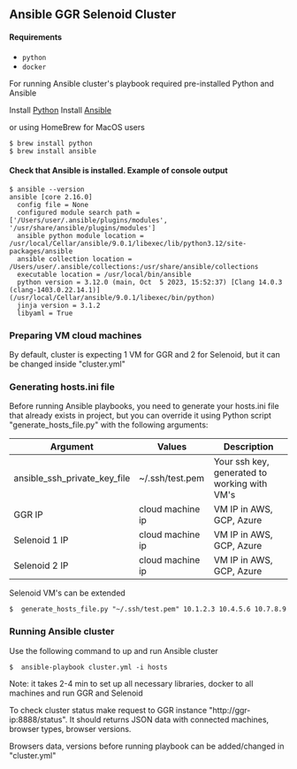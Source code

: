## Ansible GGR Selenoid Cluster

#### Requirements

* `python`
* `docker`

For running Ansible cluster's playbook required pre-installed Python and Ansible

Install [Python](https://www.python.org/downloads/)
Install [Ansible](https://docs.ansible.com/ansible/latest/installation_guide/intro_installation.html)

or using HomeBrew for MacOS users

```console
$ brew install python
$ brew install ansible
```

#### Check that Ansible is installed. Example of console output

```console
$ ansible --version
ansible [core 2.16.0]
  config file = None
  configured module search path = ['/Users/user/.ansible/plugins/modules', '/usr/share/ansible/plugins/modules']
  ansible python module location = /usr/local/Cellar/ansible/9.0.1/libexec/lib/python3.12/site-packages/ansible
  ansible collection location = /Users/user/.ansible/collections:/usr/share/ansible/collections
  executable location = /usr/local/bin/ansible
  python version = 3.12.0 (main, Oct  5 2023, 15:52:37) [Clang 14.0.3 (clang-1403.0.22.14.1)] (/usr/local/Cellar/ansible/9.0.1/libexec/bin/python)
  jinja version = 3.1.2
  libyaml = True
  ```

### Preparing VM cloud machines

  By default, cluster is expecting 1 VM for GGR and 2 for Selenoid, but it can be changed inside "cluster.yml"

### Generating hosts.ini file

Before running Ansible playbooks, you need to generate your hosts.ini file that already exists in project, but you can override it using Python script "generate_hosts_file.py" with the following arguments:

  | Argument                     | Values              | Description                                   |
  | ---                          | ---                 | ---                                           |
  | ansible_ssh_private_key_file | ~/.ssh/test.pem     | Your ssh key, generated to working with VM's  |
  | GGR IP                       | cloud machine ip    | VM IP in AWS, GCP, Azure                      |
  | Selenoid 1 IP                | cloud machine ip    | VM IP in AWS, GCP, Azure                      |
  | Selenoid 2 IP                | cloud machine ip    | VM IP in AWS, GCP, Azure                      |
  
Selenoid VM's can be extended

```console
$  generate_hosts_file.py "~/.ssh/test.pem" 10.1.2.3 10.4.5.6 10.7.8.9
```

### Running Ansible cluster

Use the following command to up and run Ansible cluster

```console
$  ansible-playbook cluster.yml -i hosts
```
Note: it takes 2-4 min to set up all necessary libraries, docker to all machines and run GGR and Selenoid

To check cluster status make request to GGR instance "http://ggr-ip:8888/status". It should returns JSON data with connected machines, browser types, browser versions.

Browsers data, versions before running playbook can be added/changed in "cluster.yml"